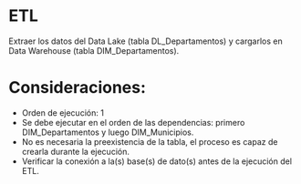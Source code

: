 # ETL
Extraer los datos del Data Lake (tabla DL_Departamentos) y cargarlos en Data Warehouse (tabla DIM_Departamentos).

# Consideraciones:
- Orden de ejecución: 1
- Se debe ejecutar en el orden de las dependencias: primero DIM_Departamentos y luego DIM_Municipios.
- No es necesaria la preexistencia de la tabla, el proceso es capaz de crearla durante la ejecución.
- Verificar la conexión a la(s) base(s) de dato(s) antes de la ejecución del ETL.

